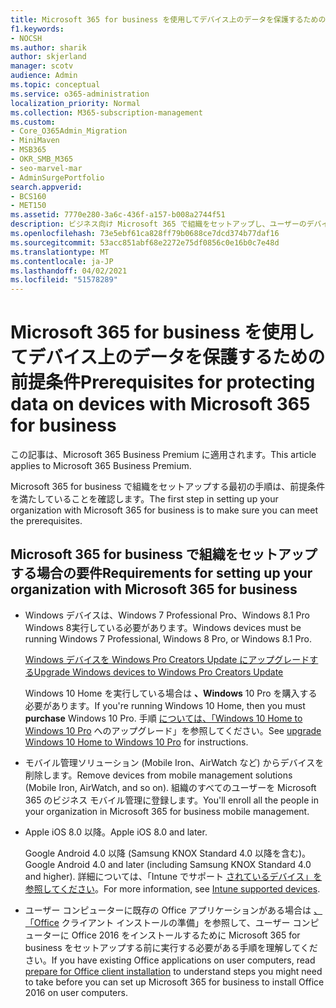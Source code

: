 ```yaml
---
title: Microsoft 365 for business を使用してデバイス上のデータを保護するための前提条件
f1.keywords:
- NOCSH
ms.author: sharik
author: skjerland
manager: scotv
audience: Admin
ms.topic: conceptual
ms.service: o365-administration
localization_priority: Normal
ms.collection: M365-subscription-management
ms.custom:
- Core_O365Admin_Migration
- MiniMaven
- MSB365
- OKR_SMB_M365
- seo-marvel-mar
- AdminSurgePortfolio
search.appverid:
- BCS160
- MET150
ms.assetid: 7770e280-3a6c-436f-a157-b008a2744f51
description: ビジネス向け Microsoft 365 で組織をセットアップし、ユーザーのデバイスで作業データを保護するための要件について説明します。
ms.openlocfilehash: 73e5ebf61ca828ff79b0688ce7dcd374b77daf16
ms.sourcegitcommit: 53acc851abf68e2272e75df0856c0e16b0c7e48d
ms.translationtype: MT
ms.contentlocale: ja-JP
ms.lasthandoff: 04/02/2021
ms.locfileid: "51578289"
---
```

# <a name="prerequisites-for-protecting-data-on-devices-with-microsoft-365-for-business"></a><span data-ttu-id="5b437-103">Microsoft 365 for business を使用してデバイス上のデータを保護するための前提条件</span><span class="sxs-lookup"><span data-stu-id="5b437-103">Prerequisites for protecting data on devices with Microsoft 365 for business</span></span>

<span data-ttu-id="5b437-104">この記事は、Microsoft 365 Business Premium に適用されます。</span><span class="sxs-lookup"><span data-stu-id="5b437-104">This article applies to Microsoft 365 Business Premium.</span></span>

<span data-ttu-id="5b437-105">Microsoft 365 for business で組織をセットアップする最初の手順は、前提条件を満たしていることを確認します。</span><span class="sxs-lookup"><span data-stu-id="5b437-105">The first step in setting up your organization with Microsoft 365 for business is to make sure you can meet the prerequisites.</span></span>
  
## <a name="requirements-for-setting-up-your-organization-with-microsoft-365-for-business"></a><span data-ttu-id="5b437-106">Microsoft 365 for business で組織をセットアップする場合の要件</span><span class="sxs-lookup"><span data-stu-id="5b437-106">Requirements for setting up your organization with Microsoft 365 for business</span></span>

- <span data-ttu-id="5b437-107">Windows デバイスは、Windows 7 Professional Pro、Windows 8.1 Pro Windows 8実行している必要があります。</span><span class="sxs-lookup"><span data-stu-id="5b437-107">Windows devices must be running Windows 7 Professional, Windows 8 Pro, or Windows 8.1 Pro.</span></span>
    
    [<span data-ttu-id="5b437-108">Windows デバイスを Windows Pro Creators Update にアップグレードする</span><span class="sxs-lookup"><span data-stu-id="5b437-108">Upgrade Windows devices to Windows Pro Creators Update</span></span>](upgrade-to-windows-pro-creators-update.md)
    
    <span data-ttu-id="5b437-109">Windows 10 Home を実行している場合は **、Windows** 10 Pro を購入する必要があります。</span><span class="sxs-lookup"><span data-stu-id="5b437-109">If you're running Windows 10 Home, then you must **purchase** Windows  10 Pro.</span></span> <span data-ttu-id="5b437-110">手順 [については、「Windows 10 Home to Windows 10 Pro](https://support.microsoft.com/office/0aee10c1-4d34-43ee-a325-579c6c2df90e) へのアップグレード」を参照してください。</span><span class="sxs-lookup"><span data-stu-id="5b437-110">See [upgrade Windows 10 Home to Windows 10 Pro](https://support.microsoft.com/office/0aee10c1-4d34-43ee-a325-579c6c2df90e) for instructions.</span></span> 
    
- <span data-ttu-id="5b437-111">モバイル管理ソリューション (Mobile Iron、AirWatch など) からデバイスを削除します。</span><span class="sxs-lookup"><span data-stu-id="5b437-111">Remove devices from mobile management solutions (Mobile Iron, AirWatch, and so on).</span></span> <span data-ttu-id="5b437-112">組織のすべてのユーザーを Microsoft 365 のビジネス モバイル管理に登録します。</span><span class="sxs-lookup"><span data-stu-id="5b437-112">You'll enroll all the people in your organization in Microsoft 365 for business mobile management.</span></span>
    
- <span data-ttu-id="5b437-113">Apple iOS 8.0 以降。</span><span class="sxs-lookup"><span data-stu-id="5b437-113">Apple iOS 8.0 and later.</span></span>
    
    <span data-ttu-id="5b437-114">Google Android 4.0 以降 (Samsung KNOX Standard 4.0 以降を含む)。</span><span class="sxs-lookup"><span data-stu-id="5b437-114">Google Android 4.0 and later (including Samsung KNOX Standard 4.0 and higher).</span></span> <span data-ttu-id="5b437-115">詳細については、「Intune でサポート [されているデバイス」を参照してください](/mem/intune/fundamentals/supported-devices-browsers)。</span><span class="sxs-lookup"><span data-stu-id="5b437-115">For more information, see [Intune supported devices](/mem/intune/fundamentals/supported-devices-browsers).</span></span>
    
- <span data-ttu-id="5b437-116">ユーザー コンピューターに既存の Office アプリケーションがある場合は [、「Office](prepare-for-office-client-deployment.md) クライアント インストールの準備」を参照して、ユーザー コンピューターに Office 2016 をインストールするために Microsoft 365 for business をセットアップする前に実行する必要がある手順を理解してください。</span><span class="sxs-lookup"><span data-stu-id="5b437-116">If you have existing Office applications on user computers, read [prepare for Office client installation](prepare-for-office-client-deployment.md) to understand steps you might need to take before you can set up Microsoft 365 for business to install Office 2016 on user computers.</span></span>